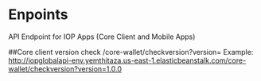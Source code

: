 # Enpoints
API Endpoint for IOP Apps (Core Client and Mobile Apps)

##Core client version check
/core-wallet/checkversion?version=<version>
Example:
http://iopglobalapi-env.yemthitaza.us-east-1.elasticbeanstalk.com/core-wallet/checkversion?version=1.0.0
